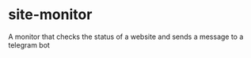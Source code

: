 # site-monitor
 A monitor that checks the status of a website and sends a message to a telegram bot
